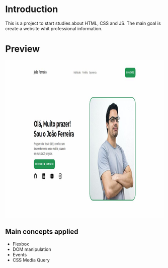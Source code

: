 # Introduction

This is a project to start studies about HTML, CSS and JS.
The main goal is create a website whit professional information.

# Preview

<img src="https://github.com/brenodobroski/Portfolio-Study/blob/master/preview.jpg" height="500">

## Main concepts applied

- Flexbox
- DOM manipulation
- Events
- CSS Media Query
